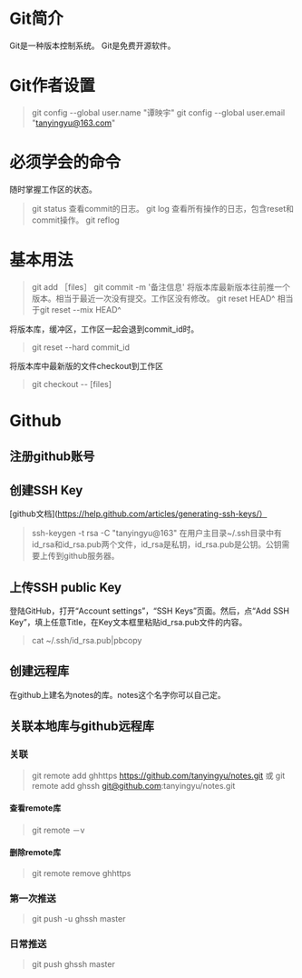 # Git简介
Git是一种版本控制系统。
Git是免费开源软件。

# Git作者设置
>git config --global user.name "谭映宇"
>git config --global user.email "tanyingyu@163.com"

# 必须学会的命令
随时掌握工作区的状态。
>git status
查看commit的日志。
>git log
查看所有操作的日志，包含reset和commit操作。
>git reflog

# 基本用法
>git add ［files］
>git commit -m '备注信息'
将版本库最新版本往前推一个版本。相当于最近一次没有提交。工作区没有修改。
>git reset HEAD^
相当于git reset --mix HEAD^

将版本库，缓冲区，工作区一起会退到commit_id时。
>git reset --hard commit_id 

将版本库中最新版的文件checkout到工作区
>git checkout -- [files]

# Github
## 注册github账号

## 创建SSH Key
[github文档](https://help.github.com/articles/generating-ssh-keys/）
>ssh-keygen -t rsa -C "tanyingyu@163"
在用户主目录~/.ssh目录中有id_rsa和id_rsa.pub两个文件，id_rsa是私钥，id_rsa.pub是公钥。公钥需要上传到github服务器。

## 上传SSH public Key
登陆GitHub，打开“Account settings”，“SSH Keys”页面。然后，点“Add SSH Key”，填上任意Title，在Key文本框里粘贴id_rsa.pub文件的内容。
>cat ~/.ssh/id_rsa.pub|pbcopy

## 创建远程库
在github上建名为notes的库。notes这个名字你可以自己定。

## 关联本地库与github远程库
### 关联
>git remote add ghhttps https://github.com/tanyingyu/notes.git
或
>git remote add ghssh git@github.com:tanyingyu/notes.git
#### 查看remote库
>git remote －v
#### 删除remote库
>git remote remove ghhttps
### 第一次推送
>git push -u ghssh master
### 日常推送
>git push ghssh master


